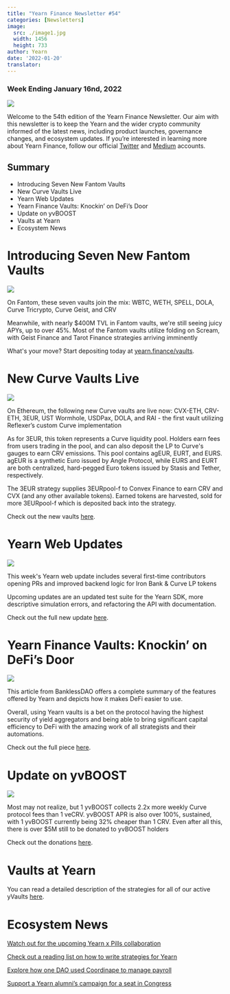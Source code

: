 ```yaml
---
title: "Yearn Finance Newsletter #54"
categories: [Newsletters]
image:
  src: ./image1.jpg
  width: 1456
  height: 733
author: Yearn
date: '2022-01-20'
translator:
---
```


### Week Ending January 16nd, 2022

![](./image1.jpg?w=1100&h=554)

Welcome to the 54th edition of the Yearn Finance Newsletter. Our aim with this newsletter is to keep the Yearn and the wider crypto community informed of the latest news, including product launches, governance changes, and ecosystem updates. If you’re interested in learning more about Yearn Finance, follow our official [Twitter](https://twitter.com/iearnfinance) and [Medium](https://medium.com/iearn) accounts.

## Summary

- Introducing Seven New Fantom Vaults
- New Curve Vaults Live
- Yearn Web Updates
- Yearn Finance Vaults: Knockin’ on DeFi’s Door
- Update on yvBOOST
- Vaults at Yearn
- Ecosystem News

# Introducing Seven New Fantom Vaults

![](./image2.jpg?w=1100&h=554)

On Fantom, these seven vaults join the mix: WBTC, WETH, SPELL, DOLA, Curve Tricrypto, Curve Geist, and CRV

Meanwhile, with nearly $400M TVL in Fantom vaults, we're still seeing juicy APYs, up to over 45%. Most of the Fantom vaults utilize folding on Scream, with Geist Finance and Tarot Finance strategies arriving imminently

What's your move? Start depositing today at [yearn.finance/vaults](https://yearn.finance/vaults).

# New Curve Vaults Live

![](./image3.jpg?w=644&h=464)

On Ethereum, the following new Curve vaults are live now: CVX-ETH, CRV-ETH, 3EUR, UST Wormhole, USDPax, DOLA, and RAI - the first vault utilizing Reflexer’s custom Curve implementation

As for 3EUR, this token represents a Curve liquidity pool. Holders earn fees from users trading in the pool, and can also deposit the LP to Curve's gauges to earn CRV emissions. This pool contains agEUR, EURT, and EURS. agEUR is a synthetic Euro issued by Angle Protocol, while EURS and EURT are both centralized, hard-pegged Euro tokens issued by Stasis and Tether, respectively.

The 3EUR strategy supplies 3EURpool-f to Convex Finance to earn CRV and CVX (and any other available tokens). Earned tokens are harvested, sold for more 3EURpool-f which is deposited back into the strategy.

Check out the new vaults [here](https://yearn.finance/#/vaults).

# Yearn Web Updates

![](./image4.jpg?w=900&h=734)

This week's Yearn web update includes several first-time contributors opening PRs and improved backend logic for Iron Bank & Curve LP tokens

Upcoming updates are an updated test suite for the Yearn SDK, more descriptive simulation errors, and refactoring the API with documentation.

Check out the full new update [here](https://yearnweb.substack.com/p/yearn-web-engineering-update).

# Yearn Finance Vaults: Knockin’ on DeFi’s Door

![](./image5.jpg?w=957&h=538)

This article from BanklessDAO offers a complete summary of the features offered by Yearn and depicts how it makes DeFi easier to use.

Overall, using Yearn vaults is a bet on the protocol having the highest security of yield aggregators and being able to bring significant capital efficiency to DeFi with the amazing work of all strategists and their automations.

Check out the full piece [here](https://medium.com/bankless-dao/yearn-finance-vaults-knockin-on-defi-s-door-f5e9f56f669a).

# Update on yvBOOST

![](./image6.jpg?w=1100&h=569)

Most may not realize, but 1 yvBOOST collects 2.2x more weekly Curve protocol fees than 1 veCRV. yvBOOST APR is also over 100%, sustained, with 1 yvBOOST currently being 32% cheaper than 1 CRV. Even after all this, there is over $5M still to be donated to yvBOOST holders

Check out the donations [here](https://etherscan.io/address/0xdf270b48829e0f05211f3a33e5dc0a84f7247fbe).

# Vaults at Yearn

You can read a detailed description of the strategies for all of our active yVaults [here](https://medium.com/yearn-state-of-the-vaults/the-vaults-at-yearn-9237905ffed3).

# Ecosystem News

[Watch out for the upcoming Yearn x Pills collaboration](https://twitter.com/bantg/status/1482764820265029633)

[Check out a reading list on how to write strategies for Yearn](https://twitter.com/sjkelleyjr/status/1481664381054177281)

[Explore how one DAO used Coordinape to manage payroll](https://twitter.com/jkey_eth/status/1479642151730356226)

[Support a Yearn alumni’s campaign for a seat in Congress](https://twitter.com/mattdwest/status/1481083902580166656)
